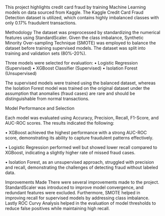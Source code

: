 This project  highlights credit card fraud by training Machine Learning models on data sourced from Kaggle. The Kaggle Credit Card Fraud Detection dataset is utilized, which contains highly imbalanced classes with only 0.17% fraudulent transactions.

Methodology
The dataset was preprocessed by standardizing the numerical features using StandardScaler. Given the class imbalance, Synthetic Minority Over-sampling Technique (SMOTE) was employed to balance the dataset before training supervised models. The dataset was split into training and validation sets (80%-20%).

Three models were selected for evaluation:
•	Logistic Regression (Supervised)
•	XGBoost Classifier (Supervised)
•	Isolation Forest (Unsupervised)

The supervised models were trained using the balanced dataset, whereas the Isolation Forest model was trained on the original dataset under the assumption that anomalies (fraud cases) are rare and should be distinguishable from normal transactions.

Model Performance and Selection

Each model was evaluated using Accuracy, Precision, Recall, F1-Score, and AUC-ROC scores. The results indicated the following:

•	XGBoost achieved the highest performance with a strong AUC-ROC score, demonstrating its ability to capture fraudulent patterns effectively.

•	Logistic Regression performed well but showed lower recall compared to XGBoost, indicating a slightly higher rate of missed fraud cases.

•	Isolation Forest, as an unsupervised approach, struggled with precision and recall, demonstrating the challenges of detecting fraud without labeled data.
 
Improvements Made
There were several improvements made to the project. StandardScaler was introduced to improve model convergence, and redundant features were excluded. Furthermore, SMOTE helped in improving recall for supervised models by addressing class imbalance. Lastly ROC Curvy Analysis helped in the evaluation of model thresholds to reduce false positives while maintaining high recall.
